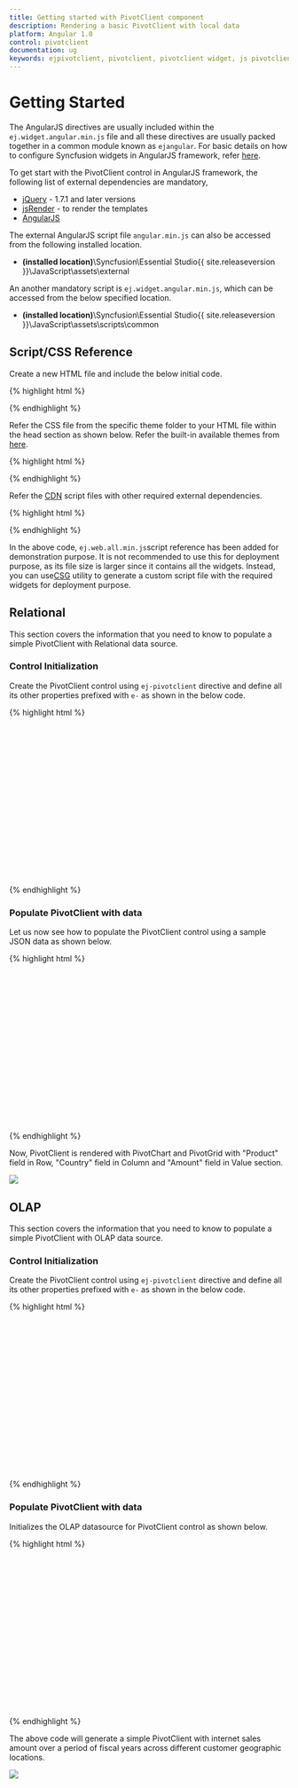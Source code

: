 ```yaml
---
title: Getting started with PivotClient component	
description: Rendering a basic PivotClient with local data
platform: Angular 1.0
control: pivotclient
documentation: ug
keywords: ejpivotclient, pivotclient, pivotclient widget, js pivotclient 
---
```


# Getting Started

The AngularJS directives are usually included within the `ej.widget.angular.min.js` file and all these directives are usually packed together in a common module known as `ejangular`. For basic details on how to configure Syncfusion widgets in AngularJS framework, refer [here](https://help.syncfusion.com/js/angularjs).

To get start with the PivotClient control in AngularJS framework, the following list of external dependencies are mandatory, 

* [jQuery](http://jquery.com) - 1.7.1 and later versions
* [jsRender](https://github.com/borismoore/jsrender) - to render the templates
* [AngularJS](https://angularjs.org/)

The external AngularJS script file `angular.min.js` can also be accessed from the following installed location. 

* **(installed location)**\Syncfusion\Essential Studio\{{ site.releaseversion }}\JavaScript\assets\external

An another mandatory script is `ej.widget.angular.min.js`, which can be accessed from the below specified location.

* **(installed location)**\Syncfusion\Essential Studio\{{ site.releaseversion }}\JavaScript\assets\scripts\common

## Script/CSS Reference

Create a new HTML file and include the below initial code.

{% highlight html %}

<!DOCTYPE html>
<html lang="en" xmlns="http://www.w3.org/1999/xhtml">
    <head>
        <meta charset="utf-8" />
        <title> </title>
    </head>
    <body>
    </body>
</html>

{% endhighlight %}

Refer the CSS file from the specific theme folder to your HTML file within the head section as shown below. Refer the built-in available themes from [here](https://help.syncfusion.com/js/theming-in-essential-javascript-components).

{% highlight html %}

<head>
    <meta charset="utf-8" />
    <title>Getting Started - PivotClient</title>
    <link href="http://cdn.syncfusion.com/{{ site.releaseversion }}/js/web/flat-azure/ej.web.all.min.css" rel="stylesheet" />
</head>

{% endhighlight %}

Refer the [CDN](https://help.syncfusion.com/js/cdn) script files with other required external dependencies.

{% highlight html %}

<head>
    <meta charset="utf-8" />
    <title>Getting Started - PivotClientt</title>
    <link href="http://cdn.syncfusion.com/{{ site.releaseversion }}/js/web/flat-azure/ej.web.all.min.css" rel="stylesheet" />
    <script src="http://cdn.syncfusion.com/js/assets/external/jquery-3.0.0.min.js"></script>
    <script src="http://cdn.syncfusion.com/js/assets/external/jsrender.min.js"></script>
    <script src="http://cdn.syncfusion.com/js/assets/external/angular.min.js"></script>
    <script src="http://cdn.syncfusion.com/{{ site.releaseversion }}/js/web/ej.web.all.min.js"></script>
    <script src="http://cdn.syncfusion.com/{{ site.releaseversion }}/js/common/ej.widget.angular.min.js"></script>
</head>

{% endhighlight %}

In the above code, `ej.web.all.min.js`script reference has been added for demonstration purpose. It is not recommended to use this for deployment purpose, as its file size is larger since it contains all the widgets. Instead, you can use[CSG](http://csg.syncfusion.com/# "") utility to generate a custom script file with the required widgets for deployment purpose.

## Relational

This section covers the information that you need to know to populate a simple PivotClient with Relational data source.

### Control Initialization

Create the PivotClient control using `ej-pivotclient` directive and define all its other properties prefixed with `e-` as shown in the below code.

{% highlight html %}

<html xmlns="http://www.w3.org/1999/xhtml" ng-app="PivotClientApp">

<body>
    <div ng-controller="PivotClientCtrl">
        <div id="PivotClient1" ej-pivotclient e-datasource="dataSource" e-customobject="customObject"
            e-rendersuccess='setChartProperties' e-beforeexport="Export" e-savereport="saveReportSettings" e-loadreport="saveReportSettings" e-fetchReport="saveReportSettings" e-title="Relational Browser" style="min-height: 275px;
            min-width: 525px;" />
    </div>
</body>

</html>

{% endhighlight %}

### Populate PivotClient with data

Let us now see how to populate the PivotClient control using a sample JSON data as shown below.

{% highlight html %}

<html xmlns="http://www.w3.org/1999/xhtml" ng-app="PivotClientApp">
<head> <!-- Dependency file references --> </head>
<body>
    <div ng-controller="PivotClientCtrl">
        <div id="PivotClient1" ej-pivotclient e-datasource="dataSource" e-customobject="customObject"
            e-rendersuccess='setChartProperties' e-beforeexport="Export" e-savereport="saveReportSettings" e-loadreport="saveReportSettings" e-fetchReport="saveReportSettings" e-title="Relational Browser" style="min-height: 275px;
            min-width: 525px;" />
</div>
<script>
    angular.module('PivotClientApp', ['ejangular']).controller('PivotClientCtrl', function ($scope) {
        $scope.pivot_dataset = [
                        { Amount: 100, Country: "Canada", Date: "FY 2005", Product: "Bike", Quantity: 2, State: "Alberta" },
                        { Amount: 200, Country: "Canada", Date: "FY 2006", Product: "Van", Quantity: 3, State: "British Columbia" },
                        { Amount: 300, Country: "Canada", Date: "FY 2007", Product: "Car", Quantity: 4, State: "Brunswick" },
                        { Amount: 150, Country: "Canada", Date: "FY 2008", Product: "Bike", Quantity: 3, State: "Manitoba" },
                        { Amount: 200, Country: "Canada", Date: "FY 2006", Product: "Car", Quantity: 4, State: "Ontario" },
                        { Amount: 100, Country: "Canada", Date: "FY 2007", Product: "Van", Quantity: 1, State: "Quebec" },
                        { Amount: 200, Country: "France", Date: "FY 2005", Product: "Bike", Quantity: 2, State: "Charente-Maritime" },
                        { Amount: 250, Country: "France", Date: "FY 2006", Product: "Van", Quantity: 4, State: "Essonne" },
                        { Amount: 300, Country: "France", Date: "FY 2007", Product: "Car", Quantity: 3, State: "Garonne (Haute)" },
                        { Amount: 150, Country: "France", Date: "FY 2008", Product: "Van", Quantity: 2, State: "Gers" },
                        { Amount: 200, Country: "Germany", Date: "FY 2006", Product: "Van", Quantity: 3, State: "Bayern" },
                        { Amount: 250, Country: "Germany", Date: "FY 2007", Product: "Car", Quantity: 3, State: "Brandenburg" },
                        { Amount: 150, Country: "Germany", Date: "FY 2008", Product: "Car", Quantity: 4, State: "Hamburg" },
                        { Amount: 200, Country: "Germany", Date: "FY 2008", Product: "Bike", Quantity: 4, State: "Hessen" },
                        { Amount: 150, Country: "Germany", Date: "FY 2007", Product: "Van", Quantity: 3, State: "Nordrhein-Westfalen" },
                        { Amount: 100, Country: "Germany", Date: "FY 2005", Product: "Bike", Quantity: 2, State: "Saarland" },
                        { Amount: 150, Country: "United Kingdom", Date: "FY 2008", Product: "Bike", Quantity: 5, State: "England" },
                        { Amount: 250, Country: "United States", Date: "FY 2007", Product: "Car", Quantity: 4, State: "Alabama" },
                        { Amount: 200, Country: "United States", Date: "FY 2005", Product: "Van", Quantity: 4, State: "California" },
                        { Amount: 100, Country: "United States", Date: "FY 2006", Product: "Bike", Quantity: 2, State: "Colorado" },
                        { Amount: 150, Country: "United States", Date: "FY 2008", Product: "Car", Quantity: 3, State: "New Mexico" },
                        { Amount: 200, Country: "United States", Date: "FY 2005", Product: "Bike", Quantity: 4, State: "New York" },
                        { Amount: 250, Country: "United States", Date: "FY 2008", Product: "Car", Quantity: 3, State: "North Carolina" },
                        { Amount: 300, Country: "United States", Date: "FY 2007", Product: "Van", Quantity: 4, State: "South Carolina" }
        ];
        $scope.dataSource = {
            data: $scope.pivot_dataset,
            rows: [
                {
                    fieldName: "Product",
                    fieldCaption: "Product"
                }
            ],
            columns: [
                {
                    fieldName: "Country",
                    fieldCaption: "Country"
                }
            ],
            values: [
                {
                    fieldName: "Amount",
                    fieldCaption: "Amount"
                }
            ]
        };
 
        $scope.customObject = { Language: "en-US" };
    });
    function setChartProperties(args) {
        this.element.find(".titleText").remove();
        this.model.load = "loadTheme";
        if (args._successAction == undefined || args._successAction == "Filter") {
            this._pivotChart.model.legend.rowCount = 2;
            this._pivotChart.model.primaryXAxis = { title: { text: "Fiscal Year" }, labelRotation: 270 };
            this._pivotChart.model.primaryYAxis = { title: { text: "Internet Sales Amount" } };
        }
    }
    function Export(args) {
        args.url = window.baseurl + "api/JSPivotClientExport/ExportPivotClient";
    }
    function saveReportSettings(args) {
        if (args.fetchReportSetting)
            args.fetchReportSetting.url = window.baseurl + "api/OlapClient/FetchReportListFromDB";
        else if (args.loadReportSetting)
            args.loadReportSetting.url = window.baseurl + "api/OlapClient/LoadReportFromDB";
        else
            args.saveReportSetting.url = window.baseurl + "api/OlapClient/SaveReportToDB";
        return args;
    }
</script>
</body>

</html>

{% endhighlight %}

Now, PivotClient is rendered with PivotChart and PivotGrid with "Product" field in Row, "Country" field in Column and "Amount" field in Value section.

![](getting-started_images/purejs.png)

## OLAP

This section covers the information that you need to know to populate a simple PivotClient with OLAP data source.

### Control Initialization

Create the PivotClient control using `ej-pivotclient` directive and define all its other properties prefixed with `e-` as shown in the below code.

{% highlight html %}

<html xmlns="http://www.w3.org/1999/xhtml" ng-app="PivotClientApp">

<body>
    <div ng-controller="PivotClientCtrl">
        <div id="PivotClient1" ej-pivotclient e-datasource="dataSource" e-customobject="customObject"
            e-rendersuccess='setChartProperties' e-title="OLAP Browser" e-savereport="saveReportSettings" e-loadreport="saveReportSettings" e-fetchReport="saveReportSettings" e-beforeexport="Export" style="min-height: 275px;
            min-width: 525px;" />
    </div>
</body>

</html>

{% endhighlight %}

### Populate PivotClient with data

Initializes the OLAP datasource for PivotClient control as shown below.

{% highlight html %}

<html xmlns="http://www.w3.org/1999/xhtml" ng-app="PivotClientApp">
<head> <!-- Dependency file references --> </head>
<body>
    <div ng-controller="PivotClientCtrl">
        <div id="PivotClient1" ej-pivotclient e-datasource="dataSource" e-customobject="customObject"
            e-rendersuccess='setChartProperties' e-title="OLAP Browser" e-savereport="saveReportSettings" e-loadreport="saveReportSettings" e-fetchReport="saveReportSettings" e-beforeexport="Export" style="min-height: 275px;
            min-width: 525px;" />
    </div>
<script>
    angular.module('PivotClientApp', ['ejangular']).controller('PivotClientPivotCtrl', function ($scope) {
        $scope.datasource = {
            data: "http://bi.syncfusion.com/olap/msmdpump.dll;Locale identifier=1033;", //data
            catalog: "Adventure Works DW 2008 SE",
            cube: "Adventure Works",
            rows: [
                {
                    fieldName: "[Customer].[Customer Geography]"
                }
            ],
            columns: [
                {
                    fieldName: "[Date].[Fiscal]"
                }
            ],
            values: [
                {
                    measures: [
                        {
                            fieldName: "[Measures].[Customer Count]",
                        }                    
                    ],
                    axis: "columns"
                }
            ]
        };
        $scope.customObject = { Language: "en-US" };
        $scope.dataSource = $scope.datasource;
    });
    function setChartProperties(args) {
        this.element.find(".titleText").remove();
        this.model.load = "loadTheme";
        if (args._successAction == undefined || args._successAction == "Filter") {
            this._pivotChart.model.legend.rowCount = 2;
            this._pivotChart.model.primaryXAxis = { title: { text: "Fiscal Year" }, labelRotation: 270 };
            this._pivotChart.model.primaryYAxis = { title: { text: "Customer Count" } };
        }
    }
    function Export(args) {
        args.url = window.baseurl + "api/JSPivotClientExport/ExportPivotClient";
    }
    function saveReportSettings(args) {
        if (args.fetchReportSetting)
            args.fetchReportSetting.url = window.baseurl + "api/OlapClient/FetchReportListFromDB";
        else if (args.loadReportSetting)
            args.loadReportSetting.url = window.baseurl + "api/OlapClient/LoadReportFromDB";
        else
            args.saveReportSetting.url = window.baseurl + "api/OlapClient/SaveReportToDB";
        return args;
    }
</script>
</body>

</html>

{% endhighlight %}

The above code will generate a simple PivotClient with internet sales amount over a period of fiscal years across different customer geographic locations.

![](getting-started_images/Olap.png)